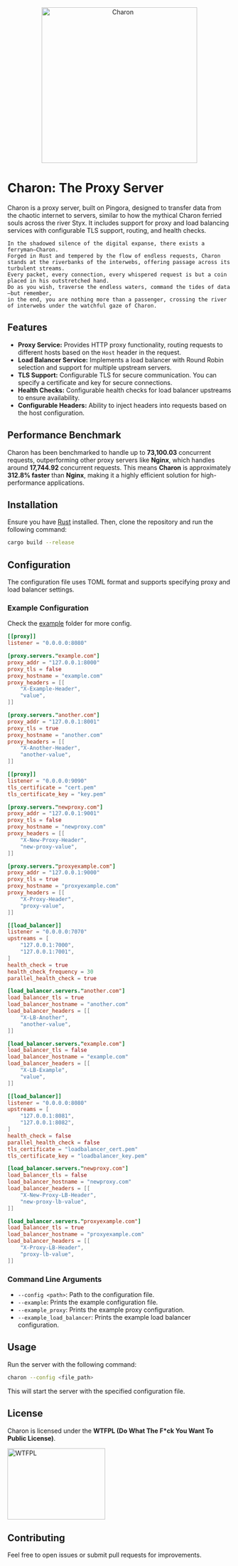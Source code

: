 <div align="center">

<img src="https://github.com/user-attachments/assets/c4459ede-4b98-4605-830f-3c00704f907f" width="350" height="350" alt="Charon" />

</div>

# Charon: The Proxy Server

Charon is a proxy server, built on Pingora, designed to transfer data from the chaotic internet to servers, similar to how the mythical Charon ferried souls across the river Styx. It includes support for proxy and load balancing services with configurable TLS support, routing, and health checks.

```text
In the shadowed silence of the digital expanse, there exists a ferryman—Charon.
Forged in Rust and tempered by the flow of endless requests, Charon stands at the riverbanks of the interwebs, offering passage across its turbulent streams.
Every packet, every connection, every whispered request is but a coin placed in his outstretched hand.
Do as you wish, traverse the endless waters, command the tides of data—but remember,
in the end, you are nothing more than a passenger, crossing the river of interwebs under the watchful gaze of Charon.
```

## Features

- **Proxy Service:** Provides HTTP proxy functionality, routing requests to different hosts based on the `Host` header in the request.
- **Load Balancer Service:** Implements a load balancer with Round Robin selection and support for multiple upstream servers.
- **TLS Support:** Configurable TLS for secure communication. You can specify a certificate and key for secure connections.
- **Health Checks:** Configurable health checks for load balancer upstreams to ensure availability.
- **Configurable Headers:** Ability to inject headers into requests based on the host configuration.

## Performance Benchmark

Charon has been benchmarked to handle up to **73,100.03** concurrent requests, outperforming other proxy servers like **Nginx**, which handles around **17,744.92** concurrent requests. This means **Charon** is approximately **312.8% faster** than **Nginx**, making it a highly efficient solution for high-performance applications.

## Installation

Ensure you have [Rust](https://www.rust-lang.org/) installed. Then, clone the repository and run the following command:

```bash
cargo build --release
```

## Configuration

The configuration file uses TOML format and supports specifying proxy and load balancer settings.

### Example Configuration

Check the [example](https://github.com/Walker-00/charon/tree/rust/example) folder for more config.

```toml
[[proxy]]
listener = "0.0.0.0:8080"

[proxy.servers."example.com"]
proxy_addr = "127.0.0.1:8000"
proxy_tls = false
proxy_hostname = "example.com"
proxy_headers = [[
    "X-Example-Header",
    "value",
]]

[proxy.servers."another.com"]
proxy_addr = "127.0.0.1:8001"
proxy_tls = true
proxy_hostname = "another.com"
proxy_headers = [[
    "X-Another-Header",
    "another-value",
]]

[[proxy]]
listener = "0.0.0.0:9090"
tls_certificate = "cert.pem"
tls_certificate_key = "key.pem"

[proxy.servers."newproxy.com"]
proxy_addr = "127.0.0.1:9001"
proxy_tls = false
proxy_hostname = "newproxy.com"
proxy_headers = [[
    "X-New-Proxy-Header",
    "new-proxy-value",
]]

[proxy.servers."proxyexample.com"]
proxy_addr = "127.0.0.1:9000"
proxy_tls = true
proxy_hostname = "proxyexample.com"
proxy_headers = [[
    "X-Proxy-Header",
    "proxy-value",
]]

[[load_balancer]]
listener = "0.0.0.0:7070"
upstreams = [
    "127.0.0.1:7000",
    "127.0.0.1:7001",
]
health_check = true
health_check_frequency = 30
parallel_health_check = true

[load_balancer.servers."another.com"]
load_balancer_tls = true
load_balancer_hostname = "another.com"
load_balancer_headers = [[
    "X-LB-Another",
    "another-value",
]]

[load_balancer.servers."example.com"]
load_balancer_tls = false
load_balancer_hostname = "example.com"
load_balancer_headers = [[
    "X-LB-Example",
    "value",
]]

[[load_balancer]]
listener = "0.0.0.0:8080"
upstreams = [
    "127.0.0.1:8081",
    "127.0.0.1:8082",
]
health_check = false
parallel_health_check = false
tls_certificate = "loadbalancer_cert.pem"
tls_certificate_key = "loadbalancer_key.pem"

[load_balancer.servers."newproxy.com"]
load_balancer_tls = false
load_balancer_hostname = "newproxy.com"
load_balancer_headers = [[
    "X-New-Proxy-LB-Header",
    "new-proxy-lb-value",
]]

[load_balancer.servers."proxyexample.com"]
load_balancer_tls = true
load_balancer_hostname = "proxyexample.com"
load_balancer_headers = [[
    "X-Proxy-LB-Header",
    "proxy-lb-value",
]]
```

### Command Line Arguments

- `--config <path>`: Path to the configuration file.
- `--example`: Prints the example configuration file.
- `--example_proxy`: Prints the example proxy configuration.
- `--example_load_balancer`: Prints the example load balancer configuration.

## Usage

Run the server with the following command:

```bash
charon --config <file_path>
```

This will start the server with the specified configuration file.

## License

Charon is licensed under the **WTFPL (Do What The F*ck You Want To Public License)**.

<a href="http://www.wtfpl.net/"><img
       src="http://www.wtfpl.net/wp-content/uploads/2012/12/wtfpl.svg"
       width="220" height="160" alt="WTFPL" /></a>

## Contributing

Feel free to open issues or submit pull requests for improvements.

